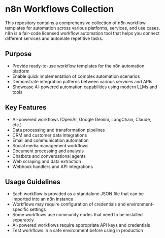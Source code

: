 # n8n Workflows Collection

This repository contains a comprehensive collection of n8n workflow templates for automation across various platforms, services, and use cases. n8n is a fair-code licensed workflow automation tool that helps you connect different services and automate repetitive tasks.

## Purpose

- Provide ready-to-use workflow templates for the n8n automation platform
- Enable quick implementation of complex automation scenarios
- Demonstrate integration patterns between various services and APIs
- Showcase AI-powered automation capabilities using modern LLMs and tools

## Key Features

- AI-powered workflows (OpenAI, Google Gemini, LangChain, Claude, etc.)
- Data processing and transformation pipelines
- CRM and customer data integrations
- Email and communication automation
- Social media management workflows
- Document processing and analysis
- Chatbots and conversational agents
- Web scraping and data extraction
- Webhook handlers and API integrations

## Usage Guidelines

- Each workflow is provided as a standalone JSON file that can be imported into an n8n instance
- Workflows may require configuration of credentials and environment-specific settings
- Some workflows use community nodes that need to be installed separately
- AI-powered workflows require appropriate API keys and credentials
- Test workflows in a safe environment before using in production
